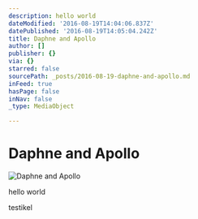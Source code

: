 ```yaml
---
description: hello world
dateModified: '2016-08-19T14:04:06.837Z'
datePublished: '2016-08-19T14:05:04.242Z'
title: Daphne and Apollo
author: []
publisher: {}
via: {}
starred: false
sourcePath: _posts/2016-08-19-daphne-and-apollo.md
inFeed: true
hasPage: false
inNav: false
_type: MediaObject

---
```

# Daphne and Apollo
![Daphne and Apollo](https://the-grid-user-content.s3-us-west-2.amazonaws.com/9a31ac92-1e50-4e5d-9e37-1b58fe170dbd.jpg)

hello world

testikel